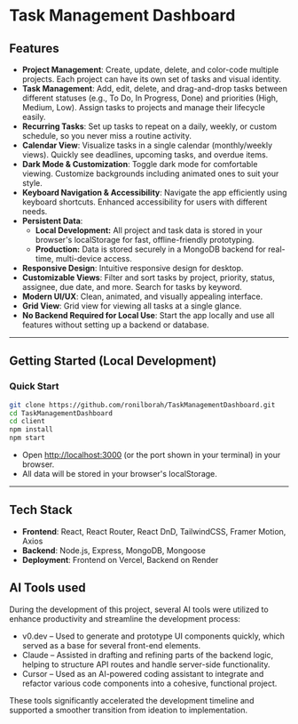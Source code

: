 # Task Management Dashboard

## Features
- **Project Management**: Create, update, delete, and color-code multiple projects. Each project can have its own set of tasks and visual identity.
- **Task Management**: Add, edit, delete, and drag-and-drop tasks between different statuses (e.g., To Do, In Progress, Done) and priorities (High, Medium, Low). Assign tasks to projects and manage their lifecycle easily.
- **Recurring Tasks**: Set up tasks to repeat on a daily, weekly, or custom schedule, so you never miss a routine activity.
- **Calendar View**: Visualize tasks in a single calendar (monthly/weekly views). Quickly see deadlines, upcoming tasks, and overdue items.
- **Dark Mode & Customization**: Toggle dark mode for comfortable viewing. Customize backgrounds including animated ones to suit your style.
- **Keyboard Navigation & Accessibility**: Navigate the app efficiently using keyboard shortcuts. Enhanced accessibility for users with different needs.
- **Persistent Data**: 
  - **Local Development:** All project and task data is stored in your browser's localStorage for fast, offline-friendly prototyping.
  - **Production:** Data is stored securely in a MongoDB backend for real-time, multi-device access.
- **Responsive Design**: Intuitive responsive design for desktop.
- **Customizable Views**: Filter and sort tasks by project, priority, status, assignee, due date, and more. Search for tasks by keyword.
- **Modern UI/UX**: Clean, animated, and visually appealing interface.
- **Grid View**: Grid view for viewing all tasks at a single glance.
- **No Backend Required for Local Use**: Start the app locally and use all features without setting up a backend or database.

---

## Getting Started (Local Development)

### Quick Start
```sh
git clone https://github.com/ronilborah/TaskManagementDashboard.git
cd TaskManagementDashboard
cd client
npm install
npm start
```
- Open [http://localhost:3000](http://localhost:3000) (or the port shown in your terminal) in your browser.
- All data will be stored in your browser's localStorage.

---

## Tech Stack
- **Frontend**: React, React Router, React DnD, TailwindCSS, Framer Motion, Axios
- **Backend**: Node.js, Express, MongoDB, Mongoose
- **Deployment**: Frontend on Vercel, Backend on Render

## AI Tools used
During the development of this project, several AI tools were utilized to enhance productivity and streamline the development process:
- v0.dev – Used to generate and prototype UI components quickly, which served as a base for several front-end elements.
- Claude – Assisted in drafting and refining parts of the backend logic, helping to structure API routes and handle server-side functionality.
- Cursor – Used as an AI-powered coding assistant to integrate and refactor various code components into a cohesive, functional project.

These tools significantly accelerated the development timeline and supported a smoother transition from ideation to implementation.


